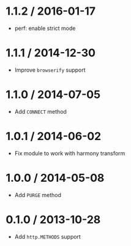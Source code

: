 1.1.2 / 2016-01-17
====

  * perf: enable strict mode

1.1.1 / 2014-12-30
====

  * Improve `browserify` support

1.1.0 / 2014-07-05
====

  * Add `CONNECT` method
 
1.0.1 / 2014-06-02
====

  * Fix module to work with harmony transform

1.0.0 / 2014-05-08
====

  * Add `PURGE` method

0.1.0 / 2013-10-28
====

  * Add `http.METHODS` support
